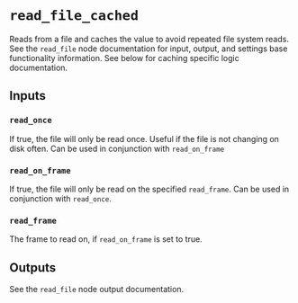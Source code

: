 # `read_file_cached`

Reads from a file and caches the value to avoid repeated file system reads. See the `read_file` node documentation for input, output, and settings  base functionality information. See below for caching specific logic documentation.

## Inputs

### `read_once`

If true, the file will only be read once. Useful if the file is not changing on disk often. Can be used in conjunction with `read_on_frame`

### `read_on_frame`

If true, the file will only be read on the specified `read_frame`. Can be used in conjunction with `read_once`.

### `read_frame`

The frame to read on, if `read_on_frame` is set to true.

## Outputs

See the `read_file` node output documentation.